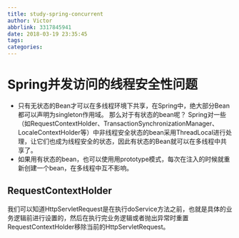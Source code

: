 ```yaml
---
title: study-spring-concurrent
author: Victor
abbrlink: 3317845941
date: 2018-03-19 23:35:45
tags:
categories:
---
```

# Spring并发访问的线程安全性问题

- 只有无状态的Bean才可以在多线程环境下共享，在Spring中，绝大部分Bean都可以声明为singleton作用域。
那么对于有状态的bean呢？
Spring对一些（如RequestContextHolder、TransactionSynchronizationManager、LocaleContextHolder等）中非线程安全状态的bean采用ThreadLocal进行处理，让它们也成为线程安全的状态，因此有状态的Bean就可以在多线程中共享了。
- 如果用有状态的bean，也可以使用用prototype模式，每次在注入的时候就重新创建一个bean，在多线程中互不影响。

## RequestContextHolder
我们可以知道HttpServletRequest是在执行doService方法之前，也就是具体的业务逻辑前进行设置的，然后在执行完业务逻辑或者抛出异常时重置RequestContextHolder移除当前的HttpServletRequest。
